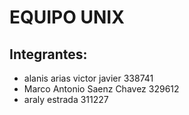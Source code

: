 # EQUIPO UNIX


## Integrantes:

* alanis arias victor javier 338741
* Marco Antonio Saenz Chavez 329612
* araly estrada 311227



